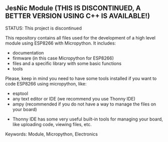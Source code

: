 ## JesNic Module (THIS IS DISCONTINUED, A BETTER VERSION USING C++ IS AVAILABLE!)

STATUS: This project is discontinued

This repository contains all files used for the development of a high level module using ESP8266 with Micropython.
It includes:
- documentation
- firmware (in this case Micropython for ESP8266)
- files and a specific library with some basic functions
- tools

Please, keep in mind you need to have some tools installed if you want to code ESP8266 using micropython, like:
- esptool
- any text editor or IDE (we recommend you use Thonny IDE)
- ampy (recommended if you do not have a way to manage the files on your board)

* Thonny IDE has some very useful built-in tools for managing your board, like uploading code, viewing files, etc.

Keywords: Module, Micropython, Electronics
